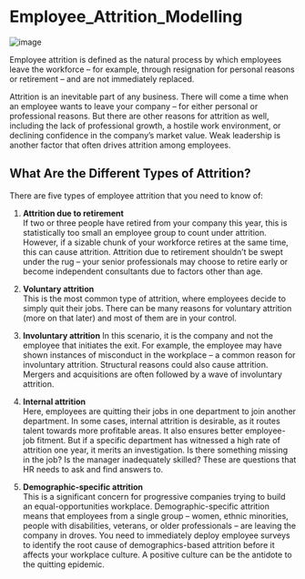 # Employee_Attrition_Modelling

![image](https://user-images.githubusercontent.com/81894324/140469270-319b839f-6a38-485f-98e5-de409c7ac1db.png)


Employee attrition is defined as the natural process by which employees leave the workforce – for example, through resignation for personal reasons or retirement – and are not immediately replaced.

Attrition is an inevitable part of any business. There will come a time when an employee wants to leave your company – for either personal or professional reasons. But there are other reasons for attrition as well, including the lack of professional growth, a hostile work environment, or declining confidence in the company’s market value. Weak leadership is another factor that often drives attrition among employees.

  
## What Are the Different Types of Attrition?
  

There are five types of employee attrition that you need to know of: 
1. **Attrition due to retirement** <br>
  If two or three people have retired from your company this year, this is statistically too small an employee group to count under attrition. However, if a sizable chunk of your workforce retires at the same time, this can cause attrition. Attrition due to retirement shouldn’t be swept under the rug – your senior professionals may choose to retire early or become independent consultants due to factors other than age.
  
2. **Voluntary attrition**<br>
  This is the most common type of attrition, where employees decide to simply quit their jobs. There can be many reasons for voluntary attrition (more on that later) and most of them are in your control.
  
3. **Involuntary attrition**
  In this scenario, it is the company and not the employee that initiates the exit. For example, the employee may have shown instances of misconduct in the workplace – a common reason for involuntary attrition. Structural reasons could also cause attrition. Mergers and acquisitions are often followed by a wave of involuntary attrition.
  
4. **Internal attrition**<br>
  Here, employees are quitting their jobs in one department to join another department. In some cases, internal attrition is desirable, as it routes talent towards more profitable areas. It also ensures better employee-job fitment. But if a specific department has witnessed a high rate of attrition one year, it merits an investigation. Is there something missing in the job? Is the manager inadequately skilled? These are questions that HR needs to ask and find answers to.
  
5. **Demographic-specific attrition**<br>
  This is a significant concern for progressive companies trying to build an equal-opportunities workplace. Demographic-specific attrition means that employees from a single group – women, ethnic minorities, people with disabilities, veterans, or older professionals – are leaving the company in droves. You need to immediately deploy employee surveys to identify the root cause of demographics-based attrition before it affects your workplace culture. A positive culture can be the antidote to the quitting epidemic.
 
